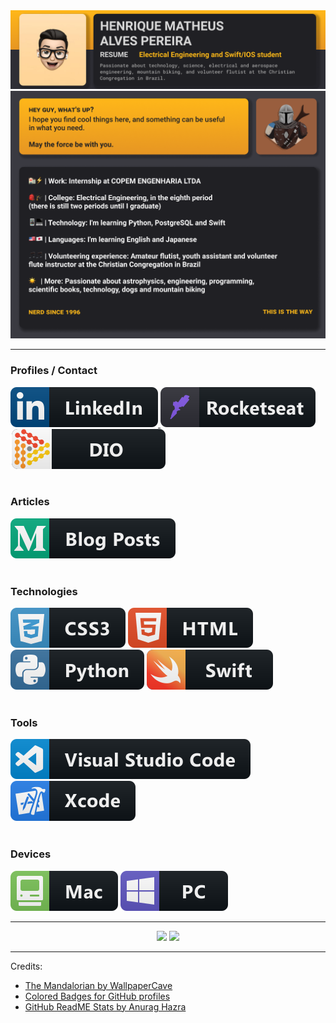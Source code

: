 <img width="auto" src="https://github.com/HenriqueMAP/HenriqueMap/blob/master/Capa-superior.png?raw=true">
<img width="auto" src="https://github.com/HenriqueMAP/HenriqueMap/blob/master/Capa-inferior.png?raw=true">
<br> 
<hr>

<h3>Profiles / Contact</h3>
<div>
<a target="_blank" href="https://www.linkedin.com/in/henrique-matheus-alves-pereira">
  <img src="./svg/social/linkedin.svg">
</a>

<a target="_blank" href="https://app.rocketseat.com.br/me/henrique-matheus-alves-pereira-1595861149">
  <img src="./svg/social/Rocketseat.svg">
</a>

<a target="_blank" href="https://web.digitalinnovation.one/users/henrique_map">
  <img src="./svg/social/Digital%20Innovation%20One.svg">
</a>
</div>
<br>

<h3>Articles</h3>
<div>
<a target="_blank" href="https://medium.com/@henrique.map">
  <img src="./svg/blogs/medium.svg">
</a>
</div>
<br>

<h3>Technologies</h3>
<div>
<img src="./svg/dev/languages/css3.svg"> 
<img src="./svg/dev/languages/html.svg">
<img src="./svg/dev/languages/python.svg"> 
<img src="./svg/dev/languages/swift.svg">
</div>
<br>

<h3>Tools</h3>
<div>
<img src="./svg/dev/tools/visualstudio_code.svg"> 
<img src="./svg/dev/tools/xcode.svg">
</div>
<br>

<h3>Devices</h3>
<div>
<img src="./svg/devices/mac.svg"> 
<img src="./svg/devices/pc.svg">
</div>
<hr>

<center>
  <div style="float" display="flex" flex-direction="row">
    <img flex="auto" src="https://github-readme-stats.vercel.app/api?username=HenriqueMAP&title_color=FFB719&icon_color=FFB719&bg_color=2E2E35&text_color=D9D9D9&hide_border=true&include_all_commits=true&show_icons=true">
    <img flex="auto" src="https://github-readme-stats.vercel.app/api/top-langs/?username=HenriqueMAP&title_color=FFB719&icon_color=FFB719&bg_color=2E2E35&text_color=D9D9D9&hide_border=true&layout=compact&langs_count=6">  
  </div>
</center>

<hr>

Credits: 
- [The Mandalorian by WallpaperCave](https://wallpapercave.com/w/wp5137596)
- [Colored Badges for GitHub profiles](https://github.com/MikeCodesDotNET/ColoredBadges)
- [GitHub ReadME Stats by Anurag Hazra](https://github.com/anuraghazra/github-readme-stats)
